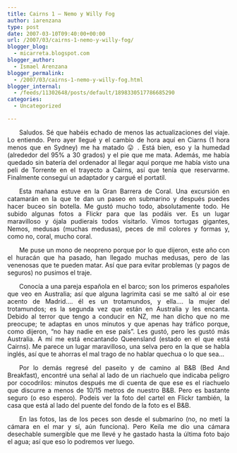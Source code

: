 ```yaml
---
title: Cairns 1 – Nemo y Willy Fog
author: iarenzana
type: post
date: 2007-03-10T09:40:00+00:00
url: /2007/03/cairns-1-nemo-y-willy-fog/
blogger_blog:
  - micarreta.blogspot.com
blogger_author:
  - Ismael Arenzana
blogger_permalink:
  - /2007/03/cairns-1-nemo-y-willy-fog.html
blogger_internal:
  - /feeds/11302648/posts/default/1898330517786685290
categories:
  - Uncategorized

---
```

<p style="text-align:justify;text-indent:20pt;">
  Saludos. Sé que habéis echado de menos las actualizaciones del viaje. Lo entiendo. Pero ayer llegué y el cambio de hora aquí en Ciarns (1 hora menos que en Sydney) me ha matado 😛 . Está bien, eso y la humedad (alrededor del 95% a 30 grados) y el pie que me mata. Además, me había quedado sin batería del ordenador al llegar aquí porque me había visto una peli de Torrente en el trayecto a Cairns, así que tenía que reservarme. Finalmente conseguí un adaptador y cargué el portatil.
</p>

<p style="text-align:justify;text-indent:20pt;">
  Esta mañana estuve en la Gran Barrera de Coral. Una excursión en catamarán en la que te dan un paseo en submarino y después puedes hacer buceo sin botella. Me gustó mucho todo, absolutamente todo. He subido algunas fotos a Flickr para que las podáis ver. Es un lugar maravilloso y ójala pudierais todos visitarlo. Vimos tortugas gigantes, Nemos, medusas (muchas medusas), peces de mil colores y formas y, como no, coral, mucho coral.
</p>

<p style="text-align:justify;text-indent:20pt;">
  Me puse un mono de neopreno porque por lo que dijeron, este año con el huracán que ha pasado, han llegado muchas medusas, pero de las venenosas que te pueden matar. Así que para evitar problemas (y pagos de seguros) no pusimos el traje.
</p>

<p style="text-align:justify;text-indent:20pt;">
  Conocía a una pareja española en el barco; son los primeros españoles que veo en Australia; así que alguna lagrimita casi se me saltó al oir ese acento de Madrid&#8230;. él es un trotamundos, y ella&#8230;. la mujer del trotamundos; es la segunda vez que están en Australia y les encanta. Debido al terror que tengo a conducir en NZ, me han dicho que no me preocupe; te adaptas en unos minutos y que apenas hay tráfico porque, como dijeron, &#8220;no hay nadie en ese país&#8221;. Les gustó, pero les gustó más Australia. A mí me está encantando Queensland (estado en el que está Cairns). Me parece un lugar maravilloso, una selva pero en la que se habla inglés, así que te ahorras el mal trago de no hablar quechua o lo que sea&#8230;
</p>

<p style="text-align:justify;text-indent:20pt;">
  Por lo demás regresé del paseito y de camino al B&B (Bed And Breakfast), encontré una señal al lado de un riachuelo que indicaba peligro por cocodrilos: minutos después me di cuenta de que ese es el riachuelo que discurre a menos de 10/15 metros de nuestro B&B. Pero es bastante seguro (o eso espero). Podeis ver la foto del cartel en Flickr también, la casa que está al lado del puente del fondo de la foto es el B&B.
</p>

<p style="text-align:justify;text-indent:20pt;">
  En las fotos, las de los peces son desde el submarino (no, no metí la cámara en el mar y sí, aún funciona). Pero Keila me dio una cámara desechable sumergible que me llevé y he gastado hasta la última foto bajo el agua; así que eso lo podremos ver luego.
</p>